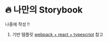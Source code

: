 # 🔥 나만의 Storybook
나중에 작성 !!

1. 기반 템플릿 [webpack + react + typescript](https://github.com/1-blue/boilerplate/tree/master/webpack_typescript_react) 참고